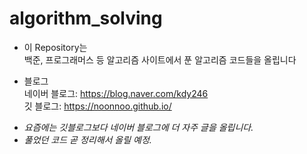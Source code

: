 # algorithm_solving
* 이 Repository는\
백준, 프로그래머스 등 알고리즘 사이트에서 푼 알고리즘 코드들을 올립니다

* 블로그 \
 네이버 블로그: https://blog.naver.com/kdy246 \
 깃 블로그: https://noonnoo.github.io/


+ *요즘에는 깃블로그보다 네이버 블로그에 더 자주 글을 올립니다.* 
+ *풀었던 코드 곧 정리해서 올릴 예정.*
